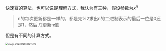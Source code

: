 快速幂的算法，也可以说是理解方式，我认为有三种，假设参数为$x^n$

> n的每次更新都是一样的，都是先%2求出n的二进制表示的最后一位是0还是1，然后 /2更新n值

但是有不同的计算方式。



<img src="img/image-20231226135211729.png" alt="image-20231226135211729" style="zoom:50%;" />
